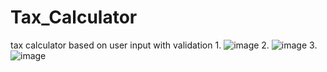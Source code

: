 # Tax_Calculator
tax calculator based on user input with validation
1.
![image](https://github.com/Mubarak-b/Tax_Calculator/assets/155418504/5c14509f-d70a-42d3-af3f-74883a1e778f)
2.
![image](https://github.com/Mubarak-b/Tax_Calculator/assets/155418504/a0a95d28-7cdb-4949-aebd-45cb0ea41171)
3.
![image](https://github.com/Mubarak-b/Tax_Calculator/assets/155418504/95551c31-da0f-4876-af08-d11caa41f345)




